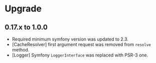 Upgrade
=======

0.17.x to 1.0.0
---------------

* Required minimum symfony version was updated to 2.3.
* [CacheResolver] first argument request was removed from `resolve` method.
* [Logger] Symfony `LoggerInterface` was replaced with PSR-3 one.
